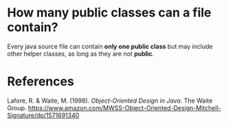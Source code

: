 # How many public classes can a file contain? 

Every java source file can contain **only one public class** but may include other helper classes, as long as they are not **public**.

# References  
Lafore, R. & Waite, M. (1998). *Object-Oriented Design in Java*. The Waite Group. <https://www.amazon.com/MWSS-Object-Oriented-Design-Mitchell-Signature/dp/1571691340> 
